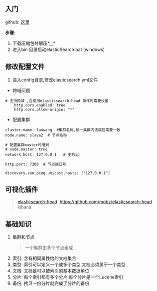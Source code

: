
## 入门

github: [这里](https://github.com/elastic/elasticsearch)

**步骤**:
1. 下载压缩包并解压*__*
2. 进入bin 目录启动elasticSearch.bat (windows)

## 修改配置文件
1. 进入config目录,修改elasticsearch.yml文件
- 跨域问题
```prop
# 支持跨域 ,在使用elasticsearch-head 插件时需要设置
    http.cors.enabled: true
    http.cors.allow-origin: "*"
```
- 配置集群
```$xslt
cluster.name: laowang  #集群名称,统一集群内该属性需要一致
node.name: slave2  # 节点名称

# 配置集群master时用到
# node.master: true 
network.host: 127.0.0.1   # 主机ip

http.port: 7200  # 节点端口号

discovery.zen.ping.unicast.hosts: ["127.0.0.1"]
```

## 可视化插件
> [elasticsearch-head](https://github.com/mobz/elasticsearch-head) :https://github.com/mobz/elasticsearch-head  
> kibana

## 基础知识

1. 集群和节点
    > 一个集群由多个节点组成
2. 索引: 含有相同属性给的文档集合
3. 类型: 索引可以定义一个或多个类型,文档必须属于一个类型
4. 文档: 文档是可以被索引的基本数据单位
5. 分片: 每个索引都有多个分片,每个分片是一个Lucene索引
6. 备份: 拷贝一份分片就完成了分片的备份

